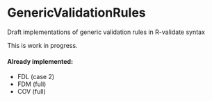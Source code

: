 # GenericValidationRules
Draft implementations of generic validation rules in R-validate syntax

This is work in progress.

#### Already implemented:
- FDL (case 2)
- FDM (full)
- COV (full)
